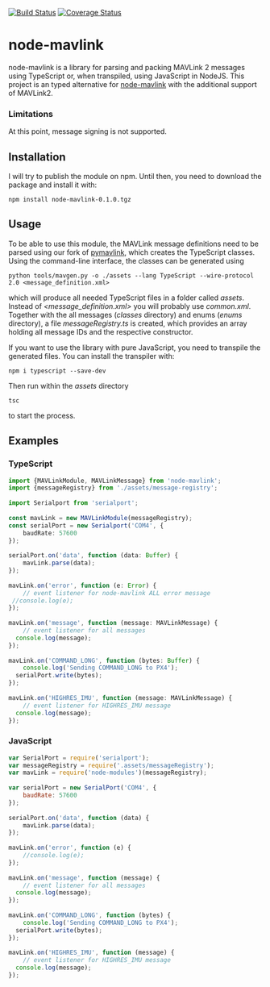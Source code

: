 [![Build Status](https://travis-ci.org/ifrunistuttgart/node-mavlink.svg?branch=master)](https://travis-ci.org/ifrunistuttgart/node-mavlink)
[![Coverage Status](https://coveralls.io/repos/github/ifrunistuttgart/node-mavlink/badge.svg?branch=master)](https://coveralls.io/github/ifrunistuttgart/node-mavlink?branch=master)
# node-mavlink
node-mavlink is a library for parsing and packing MAVLink 2 messages using TypeScript or, when transpiled, using JavaScript in NodeJS. This project is an typed alternative for [node-mavlink](https://github.com/omcaree/node-mavlink) with the additional support of MAVLink2.
### Limitations
At this point, message signing is not supported.
## Installation
I will try to publish the module on npm. Until then, you need to download the package and install it with:

    npm install node-mavlink-0.1.0.tgz

## Usage
To be able to use this module, the MAVLink message definitions need to be parsed using our fork of [pymavlink](https://github.com/ifrunistuttgart/pymavlink), which creates the TypeScript classes.
Using the command-line interface, the classes can be generated using

    python tools/mavgen.py -o ./assets --lang TypeScript --wire-protocol 2.0 <message_definition.xml>
which will produce all needed TypeScript files in a folder called *assets*. Instead of *<message_definition.xml>* you will probably use *common.xml*.
Together with the all messages (*classes* directory) and enums (*enums* directory), a file *messageRegistry.ts* is created, which provides an array holding all message IDs and the respective constructor.

If you want to use the library with pure JavaScript, you need to transpile the generated files. You can install the transpiler with:

    npm i typescript --save-dev
Then run within the *assets* directory

    tsc
 to start the process.

## Examples
### TypeScript

```ts
import {MAVLinkModule, MAVLinkMessage} from 'node-mavlink';  
import {messageRegistry} from './assets/message-registry';  
  
import Serialport from 'serialport';  
  
const mavLink = new MAVLinkModule(messageRegistry);  
const serialPort = new Serialport('COM4', {  
    baudRate: 57600  
});  
  
serialPort.on('data', function (data: Buffer) {  
    mavLink.parse(data);  
});  
  
mavLink.on('error', function (e: Error) {  
    // event listener for node-mavlink ALL error message  
 //console.log(e);
});  
  
mavLink.on('message', function (message: MAVLinkMessage) {  
    // event listener for all messages  
  console.log(message);  
});  
  
mavLink.on('COMMAND_LONG', function (bytes: Buffer) {  
    console.log('Sending COMMAND_LONG to PX4');  
  serialPort.write(bytes);  
});  
  
mavLink.on('HIGHRES_IMU', function (message: MAVLinkMessage) {  
    // event listener for HIGHRES_IMU message  
  console.log(message);  
});
```

### JavaScript
```js
var SerialPort = require('serialport');  
var messageRegistry = require('.assets/messageRegistry');  
var mavLink = require('node-modules')(messageRegistry);  
  
var serialPort = new SerialPort('COM4', {  
    baudRate: 57600  
});  
  
serialPort.on('data', function (data) {  
    mavLink.parse(data);  
});  
  
mavLink.on('error', function (e) {  
    //console.log(e);  
});  
  
mavLink.on('message', function (message) {  
    // event listener for all messages  
  console.log(message);  
});  
  
mavLink.on('COMMAND_LONG', function (bytes) {  
    console.log('Sending COMMAND_LONG to PX4');  
  serialPort.write(bytes);  
});  
  
mavLink.on('HIGHRES_IMU', function (message) {  
    // event listener for HIGHRES_IMU message  
  console.log(message);  
});
```
<!--stackedit_data:
eyJoaXN0b3J5IjpbLTIwMDQ2MzI3MTMsMTMzMTA4MjgyMywtMT
YyNjkzMzQ5NV19
-->